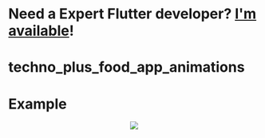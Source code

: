 # **Need a Expert Flutter developer? <a href="https://www.linkedin.com/in/alhalabi-obada-6b2a89290/" target="_blank">I'm available</a>!**

# techno_plus_food_app_animations

# Example

<p align='center'>
    <img src='https://raw.githubusercontent.com/Obada2020/techno_plus_food_app_animations/main/assets/example.mp4'/>
</p>
